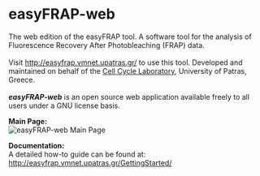# easyFRAP-web
The web edition of the easyFRAP tool. A software tool for the analysis of Fluorescence Recovery After Photobleaching (FRAP) data.
</br></br> 
Visit http://easyfrap.vmnet.upatras.gr/ to use this tool. Developed and maintained on behalf of the <a href="http://ccl.med.upatras.gr/" target="_blank">Cell Cycle Laboratory</a>, University of Patras, Greece.
</br></br>
<strong><i>easyFRAP-web</i></strong> is an open source web application available freely to all users under a GNU license basis.

<strong>Main Page:</strong>
</br>
![easyFRAP-web Main Page](../master/easyfrap_screenshot.png)

<strong>Documentation:</strong>
</br>
A detailed how-to guide can be found at: http://easyfrap.vmnet.upatras.gr/GettingStarted/
